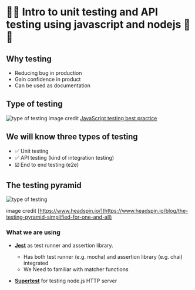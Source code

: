 # 🧪🧪  **Intro** to **unit testing** and **API testing** using javascript and nodejs 🧪🧪

## Why testing

-   Reducing bug in production
-   Gain confidence in product
-   Can be used as documentation

## Type of testing

![type of testing](https://raw.githubusercontent.com/goldbergyoni/javascript-testing-best-practices/master/assets/bp-12-rich-testing.jpeg)
image credit [JavaScript testing best practice](https://github.com/goldbergyoni/javascript-testing-best-practices/)

## We will know three types of testing

-   ✅ Unit testing
-   ✅ API testing (kind of integration testing)
-   ☑️ End to end testing (e2e)

## The testing pyramid

![type of testing](https://global-uploads.webflow.com/619e15d781b21202de206fb5/6316d9e765cd53d9937e2b6a_The-Testing-Pyramid-Simplified-for-One-and-All-p-1080.webp)

image credit [https://www.headspin.io/](https://www.headspin.io/blog/the-testing-pyramid-simplified-for-one-and-all)

### What we are using

-   [**Jest**](https://github.com/jestjs/jest) as test runner and assertion library.

    -   Has both test runner (e.g. mocha) and assertion library (e.g. chai) integrated
    -   We Need to familiar with matcher functions

-   [**Supertest**](https://github.com/ladjs/supertest#readme) for testing node.js HTTP server
